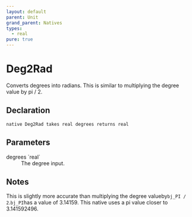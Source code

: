 ```yaml
---
layout: default
parent: Unit
grand_parent: Natives
types:
  - real
pure: true
---
```


# Deg2Rad
Converts degrees into radians. This is similar to multiplying the degree value by pi / 2.

## Declaration

```
native Deg2Rad takes real degrees returns real
```

## Parameters
<dl>
  <dt>degrees `real`</dt>
  <dd>The degree input.</dd>
</dl>

## Notes 
This is slightly more accurate than multiplying the degree valueby`bj_PI / 2`.`bj_PI`has a value of 3.14159. This native uses a pi value closer to 3.141592496.